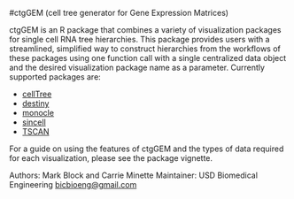 #ctgGEM (cell tree generator for Gene Expression Matrices)



ctgGEM is an R package that combines a variety of visualization packages for single cell RNA tree hierarchies.  This package provides users with a streamlined, simplified way to construct hierarchies from the workflows of these packages using one function call with a single centralized data object and the desired visualization package name as a parameter. Currently supported packages are:

- [cellTree](http://bioconductor.org/packages/release/bioc/html/cellTree.html)
- [destiny](https://bioconductor.org/packages/release/bioc/html/destiny.html)
- [monocle](https://bioconductor.org/packages/release/bioc/html/monocle.html)
- [sincell](https://bioconductor.org/packages/release/bioc/html/sincell.html)
- [TSCAN](https://bioconductor.org/packages/release/bioc/html/TSCAN.html)

For a guide on using the features of ctgGEM and the types of data required for each visualization, please see the package vignette.

Authors: Mark Block and Carrie Minette
Maintainer: USD Biomedical Engineering <bicbioeng@gmail.com>
